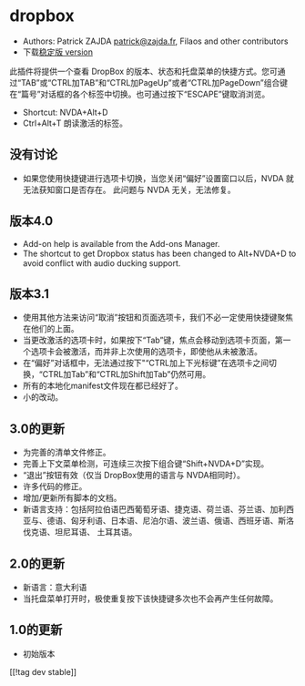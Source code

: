 # dropbox #

* Authors: Patrick ZAJDA <patrick@zajda.fr>, Filaos and other contributors
* 下载[稳定版 version][1]

此插件将提供一个查看 DropBox
的版本、状态和托盘菜单的快捷方式。您可通过“TAB”或“CTRL加TAB”和“CTRL加PageUp”或者“CTRL加PageDown”组合键在“篇号”对话框的各个标签中切换。也可通过按下“ESCAPE”键取消浏览。

* Shortcut: NVDA+Alt+D
* Ctrl+Alt+T 朗读激活的标签。

## 没有讨论 ##

* 如果您使用快捷键进行选项卡切换，当您关闭“偏好”设置窗口以后，NVDA 就无法获知窗口是否存在。
此问题与 NVDA 无关，无法修复。


## 版本4.0 ##

* Add-on help is available from the Add-ons Manager.
* The shortcut to get Dropbox status has been changed to Alt+NVDA+D to avoid
  conflict with audio ducking support.

## 版本3.1 ##

* 使用其他方法来访问“取消”按钮和页面选项卡，我们不必一定使用快捷键聚焦在他们的上面。
* 当更改激活的选项卡时，如果按下“Tab”键，焦点会移动到选项卡页面，第一个选项卡会被激活，而并非上次使用的选项卡，即使他从未被激活。
* 在“偏好”对话框中，无法通过按下"“CTRL加上下光标键”在选项卡之间切换，“CTRL加Tab”和“CTRL加Shift加Tab”仍然可用。
* 所有的本地化manifest文件现在都已经好了。
* 小的改动。

## 3.0的更新 ##

* 为完善的清单文件修正。
* 完善上下文菜单检测，可连续三次按下组合键“Shift+NVDA+D”实现。
* “退出”按钮有效（仅当 DropBox使用的语言与 NVDA相同时）。
* 许多代码的修正。
* 增加/更新所有脚本的文档。
* 新语言支持：包括阿拉伯语巴西葡萄牙语、捷克语、荷兰语、芬兰语、加利西亚与、德语、匈牙利语、日本语、尼泊尔语、波兰语、俄语、西班牙语、斯洛伐克语、坦尼耳语、
  土耳其语。

## 2.0的更新 ##

* 新语言：意大利语
* 当托盘菜单打开时，极使重复按下该快捷键多次也不会再产生任何故障。

## 1.0的更新 ##

* 初始版本

[[!tag dev stable]]

[1]: http://addons.nvda-project.org/files/get.php?file=dx
